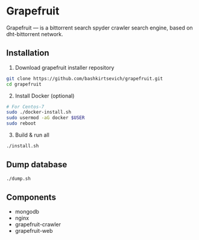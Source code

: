# Grapefruit
Grapefruit — is a bittorrent search spyder crawler search engine, based on dht-bittorrent network.

## Installation
1. Download grapefruit installer repository
```bash
git clone https://github.com/bashkirtsevich/grapefruit.git
cd grapefruit
```
2. Install Docker (optional)
```bash
# For Centos-7
sudo ./docker-install.sh
sudo usermod -aG docker $USER
sudo reboot
```
3. Build & run all
```bash
./install.sh
```

## Dump database
```bash
./dump.sh
```

## Components
* mongodb
* nginx
* grapefruit-crawler
* grapefruit-web
